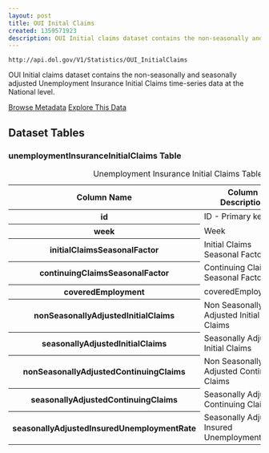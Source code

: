 ```yaml
---
layout: post
title: OUI Inital Claims
created: 1359571923
description: OUI Initial claims dataset contains the non-seasonally and seasonally adjusted Unemployment Insurance Initial Claims time-series data at the National level.
---
```


```
http://api.dol.gov/V1/Statistics/OUI_InitialClaims
```

<p>OUI Initial claims dataset contains the non-seasonally and seasonally adjusted Unemployment Insurance Initial Claims time-series data at the National level.</p>

<a href ="http://api.dol.gov/V1/Statistics/OUI_InitialClaims/$metadata" class="button radius button_dataset">Browse Metadata</a>
<a href ="https://devtools.dol.gov/APISampler/Home/Index1?datasetName=OUI%20Initial%20Claims" class="button radius button_dataset">Explore This Data</a>

## Dataset Tables  

<h3>unemploymentInsuranceInitialClaims Table</h3>
<table summary="Unemployment Insurance Initial Claims Table">
	<caption>Unemployment Insurance Initial Claims Table</caption>
	<thead>
		<tr>
			<th scope="col">Column Name</th>
			<th scope="col">Column Description</th>
			<th scope="col">Data Type</th>
		</tr>
	</thead>
	<tbody>
		<tr>
			<th scope="row">id</th>
			<td>ID - Primary key</td>
			<td>bigint</td>
		</tr>
		<tr>
			<th scope="row">week</th>
			<td>Week</td>
			<td>datetime</td>
		</tr>
		<tr>
			<th scope="row">initialClaimsSeasonalFactor</th>
			<td>Initial Claims Seasonal Factor</td>
			<td>decimal(10,1)</td>
		</tr>
		<tr>
			<th scope="row">continuingClaimsSeasonalFactor</th>
			<td>Continuing Claims Seasonal Factor</td>
			<td>decimal(10,1)</td>
		</tr>
		<tr>
			<th scope="row">coveredEmployment</th>
			<td>coveredEmployment</td>
			<td>decimal(10,0)</td>
		</tr>
		<tr>
			<th scope="row">nonSeasonallyAdjustedInitialClaims</th>
			<td>Non Seasonally Adjusted Initial Claims</td>
			<td>bigint</td>
		</tr>
		<tr>
			<th scope="row">seasonallyAdjustedInitialClaims</th>
			<td>Seasonally Adjusted Initial Claims</td>
			<td>int</td>
		</tr>
		<tr>
			<th scope="row">nonSeasonallyAdjustedContinuingClaims</th>
			<td>Non Seasonally Adjusted Continuing Claims</td>
			<td>bigint</td>
		</tr>
		<tr>
			<th scope="row">seasonallyAdjustedContinuingClaims</th>
			<td>Seasonally Adjusted Continuing Claims</td>
			<td>bigint</td>
		</tr>
		<tr>
			<th scope="row">seasonallyAdjustedInsuredUnemploymentRate</th>
			<td>Seasonally Adjusted Insured Unemployment Rate</td>
			<td>decimal(10,2)</td>
		</tr>
	</tbody>
</table>
